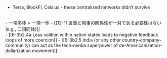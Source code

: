 - Terra, BlockFi, Celsius - these centralized networks didn’t survive
<br>
- 一項多体 > 一項一体
  - [[12-1f 言葉と物事の関係性が一対である必要性はない (e.g., 二項同体)]]
<br>
- [[6-3b2.4a Less volition within nation states leads to negative feedback loops of more coercion]]
- [[6-3b2.5 India (or any other country-company-community) can act as the tech-media superpower of de-Americanization-dollarization movement]]
